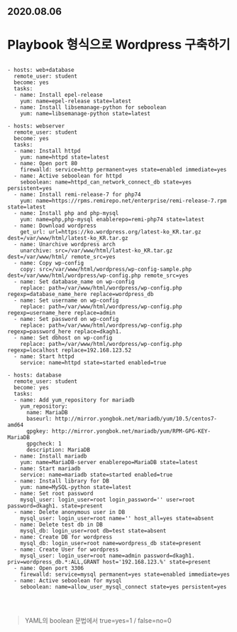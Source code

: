2020.08.06
-----------

Playbook 형식으로 Wordpress 구축하기
================================
<pre>
<code>
- hosts: web+database
  remote_user: student
  become: yes
  tasks:
  - name: Install epel-release
    yum: name=epel-release state=latest
  - name: Install libsemanage-python for seboolean
    yum: name=libsemanage-python state=latest
  
- hosts: webserver
  remote_user: student
  become: yes
  tasks:
  - name: Install httpd
    yum: name=httpd state=latest
  - name: Open port 80
    firewalld: service=http permanent=yes state=enabled immediate=yes
  - name: Active seboolean for httpd  
    seboolean: name=httpd_can_network_connect_db state=yes persistent=yes
  - name: Install remi-release-7 for php74
    yum: name=https://rpms.remirepo.net/enterprise/remi-release-7.rpm state=latest
  - name: Install php and php-mysql 
    yum: name=php,php-mysql enablerepo=remi-php74 state=latest
  - name: Download wordpress
    get_url: url=https://ko.wordpress.org/latest-ko_KR.tar.gz dest=/var/www/html/latest-ko_KR.tar.gz
  - name: Unarchive wordpress arch
    unarchive: src=/var/www/html/latest-ko_KR.tar.gz  dest=/var/www/html/ remote_src=yes
  - name: Copy wp-config
    copy: src=/var/www/html/wordpress/wp-config-sample.php dest=/var/www/html/wordpress/wp-config.php remote_src=yes
  - name: Set database_name on wp-config
    replace: path=/var/www/html/wordpress/wp-config.php regexp=database_name_here replace=wordpress_db
  - name: Set username on wp-config
    replace: path=/var/www/html/wordpress/wp-config.php regexp=username_here replace=admin
  - name: Set password on wp-config
    replace: path=/var/www/html/wordpress/wp-config.php regexp=password_here replace=dkagh1.
  - name: Set dbhost on wp-config
    replace: path=/var/www/html/wordpress/wp-config.php regexp=localhost replace=192.168.123.52
  - name: Start httpd
    service: name=httpd state=started enabled=true

- hosts: database
  remote_user: student
  become: yes
  tasks:
  - name: Add yum_repository for mariadb
    yum_repository: 
      name: MariaDB 
      baseurl: http://mirror.yongbok.net/mariadb/yum/10.5/centos7-amd64
      gpgkey: http://mirror.yongbok.net/mariadb/yum/RPM-GPG-KEY-MariaDB 
      gpgcheck: 1 
      description: MariaDB
  - name: Install mariadb
    yum: name=MariaDB-server enablerepo=MariaDB state=latest
  - name: Start mariadb
    service: name=mariadb state=started enabled=true
  - name: Install library for DB
    yum: name=MySQL-python state=latest
  - name: Set root password
    mysql_user: login_user=root login_password='' user=root password=dkagh1. state=present
  - name: Delete anonymous user in DB
    mysql_user: login_user=root name='' host_all=yes state=absent
  - name: Delete test db in DB
    mysql_db: login_user=root db=test state=absent
  - name: Create DB for wordpress
    mysql_db: login_user=root name=wordpress_db state=present
  - name: Create User for wordpress
    mysql_user: login_user=root name=admin password=dkagh1. priv=wordpress_db.*:ALL,GRANT host='192.168.123.%' state=present
  - name: Open port 3306 
    firewalld: service=mysql permanent=yes state=enabled immediate=yes
  - name: Active seboolean for mysql
    seboolean: name=allow_user_mysql_connect state=yes persistent=yes


</code>
</pre>

> YAML의 boolean 문법에서 true=yes=1 / false=no=0 
